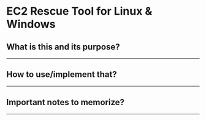 # EC2 Rescue Tool for Linux & Windows

## What is this and its purpose?

---

## How to use/implement that?

---

## Important notes to memorize?

---
